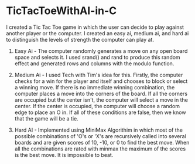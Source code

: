# TicTacToeWithAI-in-C

I created a Tic Tac Toe game in which the user can decide to play against another player or the computer. I created an easy ai, medium ai, and hard ai to distinguish the levels
of strength the computer can play at.

1. Easy Ai - The computer randomly generates a move on any open board space and selects it. I used srand() and rand to produce this random effect and generated rows and columns
with the modulo function.

2. Medium Ai - I used Tech with Tim's idea for this. Firstly, the computer checks for a win for the player and itself and chooses to block or select a winning move. If there is
no immediate winning combination, the computer places a move into the corners of the board. If all the corners are occupied but the center isn't, the computer will select a move
in the center. If the center is occupied, the computer will choose a random edge to place an O in. If all of these conditions are false, then we know that the game will be a tie.

3. Hard AI - Implemented using MiniMax Algorithim in which most of the possible combinations of 'O's or 'X's are recursively called into several boards and are given scores of
10, -10, or 0 to find the best move. When all the combinations are rated with minmax the maximum of the scores is the best move. It is impossible to beat. 
